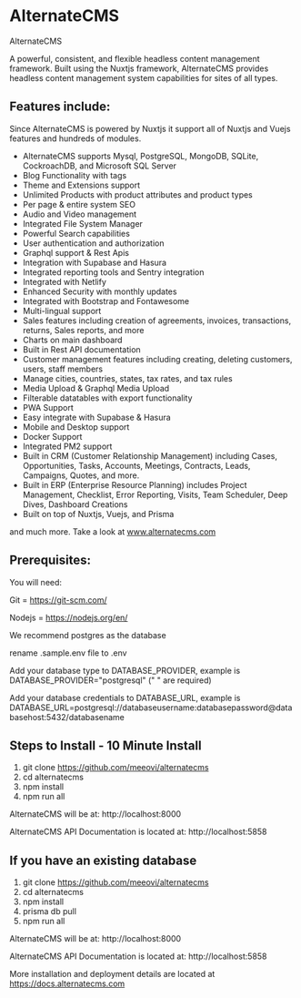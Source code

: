 # AlternateCMS
AlternateCMS

A powerful, consistent, and flexible headless content management framework. Built using the Nuxtjs framework, AlternateCMS provides headless content management system capabilities for sites of all types. 

## Features include:

Since AlternateCMS is powered by Nuxtjs it support all of Nuxtjs and Vuejs features and hundreds of modules.

- AlternateCMS supports Mysql, PostgreSQL, MongoDB, SQLite, CockroachDB, and Microsoft SQL Server
- Blog Functionality with tags
- Theme and Extensions support
- Unlimited Products with product attributes and product types
- Per page & entire system SEO
- Audio and Video management
- Integrated File System Manager
- Powerful Search capabilities
- User authentication and authorization 
- Graphql support & Rest Apis
- Integration with Supabase and Hasura
- Integrated reporting tools and Sentry integration
- Integrated with Netlify
- Enhanced Security with monthly updates
- Integrated with Bootstrap and Fontawesome
- Multi-lingual support
- Sales features including creation of agreements, invoices, transactions, returns, Sales reports, and more
- Charts on main dashboard
- Built in Rest API documentation
- Customer management features including creating, deleting customers, users, staff members
- Manage cities, countries, states, tax rates, and tax rules
- Media Upload & Graphql Media Upload
- Filterable datatables with export functionality
- PWA Support
- Easy integrate with Supabase & Hasura
- Mobile and Desktop support
- Docker Support
- Integrated PM2 support
- Built in CRM (Customer Relationship Management) including Cases, Opportunities, Tasks, Accounts, Meetings, Contracts, Leads, Campaigns, Quotes, and more.
- Built in ERP (Enterprise Resource Planning) includes Project Management, Checklist, Error Reporting, Visits, Team Scheduler, Deep Dives, Dashboard Creations
- Built on top of Nuxtjs, Vuejs, and Prisma

and much more. Take a look at www.alternatecms.com 

## Prerequisites:

You will need:

Git = https://git-scm.com/

Nodejs = https://nodejs.org/en/

We recommend postgres as the database 

rename .sample.env file to .env 

Add your database type to DATABASE_PROVIDER, example is DATABASE_PROVIDER="postgresql" (" " are required)

Add your database credentials to DATABASE_URL, example is DATABASE_URL=postgresql://databaseusername:databasepassword@databasehost:5432/databasename

## Steps to Install - 10 Minute Install

1. git clone https://github.com/meeovi/alternatecms
2. cd alternatecms
3. npm install
4. npm run all

AlternateCMS will be at: http://localhost:8000

AlternateCMS API Documentation is located at: http://localhost:5858

## If you have an existing database

1. git clone https://github.com/meeovi/alternatecms
2. cd alternatecms
3. npm install
4. prisma db pull
5. npm run all

AlternateCMS will be at: http://localhost:8000

AlternateCMS API Documentation is located at: http://localhost:5858

More installation and deployment details are located at https://docs.alternatecms.com